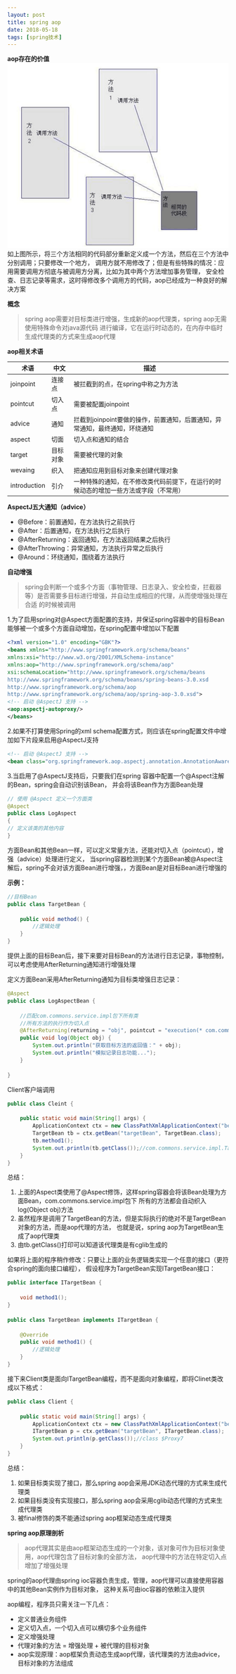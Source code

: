 ```yaml
---
layout: post
title: spring aop
date: 2018-05-18
tags: [spring技术]
---
```


**aop存在的价值**
![](/images/aop.png)
如上图所示，将三个方法相同的代码部分重新定义成一个方法，然后在三个方法中分别调用；只要修改一个地方，
调用方就不用修改了；但是有些特殊的情况：应用需要调用方彻底与被调用方分离，比如为其中两个方法增加事务管理，
安全检查、日志记录等需求，这时得修改多个调用方的代码，aop已经成为一种良好的解决方案


**概念**
> spring aop需要对目标类进行增强，生成新的aop代理类，spring aop无需使用特殊命令对java源代码
进行编译，它在运行时动态的，在内存中临时生成代理类的方式来生成aop代理

**aop相关术语**<br/>

|术语|中文|描述|
|---|---|---|
|joinpoint|连接点|被拦截到的点，在spring中称之为方法|
|pointcut|切入点|需要被配置joinpoint|
|advice|通知|拦截到joinpoint要做的操作，前置通知，后置通知，异常通知，最终通知，环绕通知|
|aspect|切面|切入点和通知的结合|
|target|目标对象|需要被代理的对象|
|wevaing|织入|把通知应用到目标对象来创建代理对象|
|introduction|引介|一种特殊的通知，在不修改类代码前提下，在运行的时候动态的增加一些方法或字段（不常用）|

**AspectJ五大通知（advice）**
- @Before：前置通知，在方法执行之前执行
- @After：后置通知，在方法执行之后执行
- @AfterReturning：返回通知，在方法返回结果之后执行
- @AfterThrowing：异常通知，方法执行异常之后执行
- @Around：环绕通知，围绕着方法执行

**自动增强**
> spring会判断一个或多个方面（事物管理、日志录入、安全检查，拦截器等）是否需要多目标进行增强，并自动生成相应的代理，从而使增强处理在合适
的时候被调用

1.为了启用spring对@Aspect方面配置的支持，并保证spring容器中的目标Bean能够被一个或多个方面自动增加，在spring配置中增加以下配置
```xml
<?xml version="1.0" encoding="GBK"?> 
<beans xmlns="http://www.springframework.org/schema/beans"
xmlns:xsi="http://www.w3.org/2001/XMLSchema-instance"
xmlns:aop="http://www.springframework.org/schema/aop"
xsi:schemaLocation="http://www.springframework.org/schema/beans 
http://www.springframework.org/schema/beans/spring-beans-3.0.xsd 
http://www.springframework.org/schema/aop 
http://www.springframework.org/schema/aop/spring-aop-3.0.xsd"> 
<!-- 启动 @AspectJ 支持 -->
<aop:aspectj-autoproxy/> 
</beans>
```
2.如果不打算使用Spring的xml schema配置方式，则应该在spring配置文件中增加如下片段来启用@AspectJ支持
```xml
<!-- 启动 @AspectJ 支持 -->
<bean class="org.springframework.aop.aspectj.annotation.AnnotationAwareAspectJAutoProxyCreator"/>
```
3.当启用了@AspectJ支持后，只要我们在spring 容器中配置一个@Aspect注解的Bean，spring会自动识别该Bean，
并会将该Bean作为方面Bean处理
```java
// 使用 @Aspect 定义一个方面类
@Aspect 
public class LogAspect 
{ 
// 定义该类的其他内容
}
```
方面Bean和其他Bean一样，可以定义常量方法，还能对切入点（pointcut），增强（advice）处理进行定义，
当spring容器检测到某个方面Bean被@Aspect注解后，spring不会对该方面Bean进行增强，，方面Bean是对目标Bean进行增强的<br/>


**示例：**
```java
//目标Bean
public class TargetBean {
    
    public void method() {
        //逻辑处理
    }
}
```
提供上面的目标Bean后，接下来要对目标Bean的方法进行日志记录，事物控制，可以考虑使用AfterReturning通知进行增强处理<br/>

定义方面Bean采用AfterReturning通知为目标类增强日志记录：
```java
@Aspect
public class LogAspectBean {
    
    //匹配com.commons.service.impl包下所有类
    //所有方法的执行作为切入点
    @AfterReturning(returning = "obj", pointcut = "execution(* com.commons.service.impl.*.*(...))")
    public void log(Object obj) {
        System.out.println("获取目标方法的返回值：" + obj);
        System.out.println("模拟记录日志功能...");
    }
    
}
```
Client客户端调用
```java
public class Cleint {
    
    public static void main(String[] args) {
        ApplicationContext ctx = new ClassPathXmlApplicationContext("beam.xml");
        TargetBean tb = ctx.getBean("targetBean", TargetBean.class);
        tb.method1();
        System.out.println(tb.getClass());//com.commons.service.impl.TargetBean$$EnhancerByCGLIB$$290441d2
    }
}
```

总结：<br/>
1. 上面的Aspect类使用了@Aspect修饰，这样spring容器会将该Bean处理为方面Bean，com.commons.service.impl包下
所有的方法都会自动织入log(Object obj)方法
2. 虽然程序是调用了TargetBean的方法，但是实际执行的绝对不是TargetBean对象的方法，而是aop代理的方法，
也就是说，spring aop为TargetBean生成了aop代理类
3. 由tb.getClass()打印可以知道该代理类是有cglib生成的

如果将上面的程序稍作修改：只要让上面的业务逻辑类实现一个任意的接口（更符合spring的面向接口编程），
假设程序为TargetBean实现ITargetBean接口：
```java
public interface ITargetBean {
    
    void method1();
}

public class TargetBean implements ITargetBean {
    
    @Override
    public void method1() {
        //逻辑处理
    }
}
```
接下来Client类是面向ITargetBean编程，而不是面向对象编程，即将Clinet类改成以下格式：
```java
public class Client {
    
    public static void main(String[] args) {
        ApplicationContext ctx = new ClassPathXmlApplicationContext("bean.xml");
        ITargetBean p = ctx.getBean("targetBean", ITargetBean.class);
        System.out.println(p.getClass());//class $Proxy7
    }
}
```
总结：
1. 如果目标类实现了接口，那么spring aop会采用JDK动态代理的方式来生成代理类
2. 如果目标类没有实现接口，那么spring aop会采用cglib动态代理的方式来生成代理类
3. 被final修饰的类不能通过spring aop框架动态生成代理类

**spring aop原理剖析**
> aop代理其实是由aop框架动态生成的一个对象，该对象可作为目标对象使用，aop代理包含了目标对象的全部方法，
aop代理中的方法在特定切入点增加了增强处理

spring的aop代理由spring ioc容器负责生成，管理，aop代理可以直接使用容器中的其他Bean实例作为目标对象，
这种关系可由ioc容器的依赖注入提供<br/>

aop编程，程序员只需关注一下几点：
- 定义普通业务组件
- 定义切入点，一个切入点可以横切多个业务组件
- 定义增强处理
- 代理对象的方法 = 增强处理 + 被代理的目标对象
- aop实现原理：aop框架负责动态生成aop代理，该代理类的方法由advice，目标对象的方法组成


